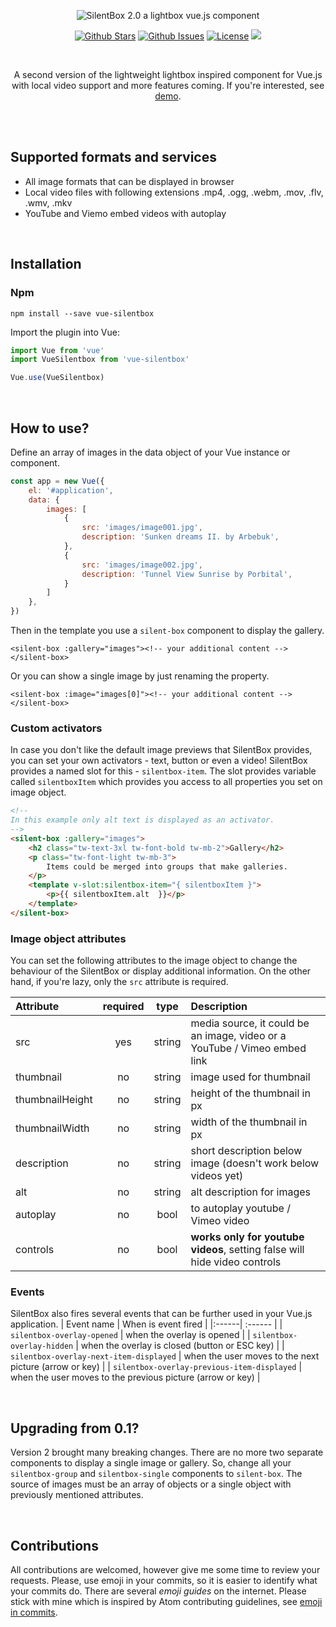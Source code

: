 <p align="center">
<img src="https://silentbox.silencesys.com/images/silentbox-v2.png" alt="SilentBox 2.0 a lightbox vue.js component"/>
</p>

<p align="center">
<a href="https://github.com/silencesys/silentbox/stargazers"><img src="https://img.shields.io/github/stars/silencesys/silentbox.svg?color=08AEEA&labelColor=169DC1&style=flat-square" alt="Github Stars"></a> <a href="https://github.com/silencesys/silentbox/issues"><img src="https://img.shields.io/github/issues/silencesys/silentbox.svg?style=flat-square&labelColor=25ADA3&color=4CC1B8" alt="Github Issues"></a> <a href="https://github.com/silencesys/silentbox/blob/master/license.md"><img src="https://img.shields.io/github/license/silencesys/silentbox.svg?color=2AC47A&labelColor=389367&style=flat-square" alt="License"></a> <img src="https://img.shields.io/github/workflow/status/silencesys/silentbox/Node.js CI?color=27EDA0&labelColor=25CE89&style=flat-square">
</p>
<br>
<p align="center">
A second version of the lightweight lightbox inspired component for Vue.js with local video support and more features coming. If you're interested, see <a href="https://silentbox.silencesys.com">demo</a>.
</p>

<br>

<br>

## Supported formats and services
- All image formats that can be displayed in browser
- Local video files with following extensions .mp4, .ogg, .webm, .mov, .flv, .wmv, .mkv
- YouTube and Viemo embed videos with autoplay

<br>

## Installation
### Npm
```
npm install --save vue-silentbox
```
Import the plugin into Vue:
```js
import Vue from 'vue'
import VueSilentbox from 'vue-silentbox'

Vue.use(VueSilentbox)
```

<br>

## How to use?
Define an array of images in the data object of your Vue instance or component.
```js
const app = new Vue({
    el: '#application',
    data: {
        images: [
            {
                src: 'images/image001.jpg',
                description: 'Sunken dreams II. by Arbebuk',
            },
            {
                src: 'images/image002.jpg',
                description: 'Tunnel View Sunrise by Porbital',
            }
        ]
    },
})
```

Then in the template you use a `silent-box` component to display the gallery.

```vue
<silent-box :gallery="images"><!-- your additional content --></silent-box>
```
Or you can show a single image by just renaming the property.
```vue
<silent-box :image="images[0]"><!-- your additional content --></silent-box>
```

### Custom activators

In case you don't like the default image previews that SilentBox provides, you can
set your own activators - text, button or even a video! SilentBox provides a named slot for this - `silentbox-item`. The slot provides variable called `silentboxItem` which
provides you access to all properties you set on image object.

```html
<!--
In this example only alt text is displayed as an activator.
-->
<silent-box :gallery="images">
    <h2 class="tw-text-3xl tw-font-bold tw-mb-2">Gallery</h2>
    <p class="tw-font-light tw-mb-3">
        Items could be merged into groups that make galleries.
    </p>
    <template v-slot:silentbox-item="{ silentboxItem }">
        <p>{{ silentboxItem.alt  }}</p>
    </template>
</silent-box>
```

### Image object attributes

You can set the following attributes to the image object to change the behaviour
of the SilentBox or display additional information. On the other hand, if you're
lazy, only the `src` attribute is required.

| Attribute | required | type | Description |
|:------| :------: | :------: |:------|
| src | yes | string | media source, it could be an image, video or a YouTube / Vimeo embed link |
| thumbnail | no | string | image used for thumbnail |
| thumbnailHeight | no | string | height of the thumbnail in px |
| thumbnailWidth | no | string | width of the thumbnail in px |
| description | no | string | short description below image (doesn't work below videos yet) |
| alt | no | string | alt description for images |
| autoplay | no | bool| to autoplay youtube / Vimeo video |
| controls | no | bool | **works only for youtube videos**, setting false will hide video controls |

### Events
SilentBox also fires several events that can be further used in your Vue.js application.
| Event name | When is event fired |
|:------| :------ |
| `silentbox-overlay-opened` | when the overlay is opened |
| `silentbox-overlay-hidden` | when the overlay is closed (button or ESC key) |
| `silentbox-overlay-next-item-displayed` | when the user moves to the next picture (arrow or key) |
| `silentbox-overlay-previous-item-displayed` | when the user moves to the previous picture (arrow or key) |

<br>

## Upgrading from 0.1?
Version 2 brought many breaking changes. There are no more two separate components
to display a single image or gallery. So, change all your `silentbox-group` and `silentbox-single` components to `silent-box`.
The source of images must be an array of objects or a single object with previously mentioned attributes.

<br>

## Contributions

All contributions are welcomed, however give me some time to review your requests. Please, use emoji in your commits, so it is easier to identify what your commits do.
There are several _emoji guides_ on the internet. Please stick with mine which is inspired by Atom contributing guidelines, see [emoji in commits](https://gist.github.com/silencesys/2ede032fe31fed95434aff10d29cabbf).
